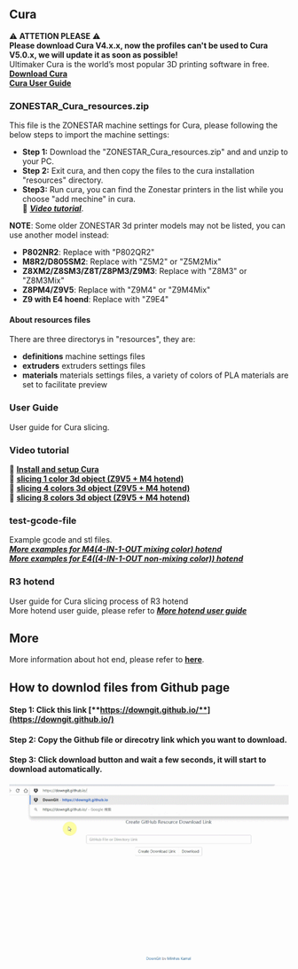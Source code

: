 ## Cura
:warning: **ATTETION PLEASE** :warning:  
**Please download Cura V4.x.x, now the profiles can't be used to Cura V5.0.x, we will update it as soon as possible!**  
Ultimaker Cura is the world’s most popular 3D printing software in free.   
[**Download Cura**](https://github.com/Ultimaker/Cura/releases/tag/4.13.1)      
[**Cura User Guide**](https://support.ultimaker.com/hc/en-us/categories/360002327600-Software)   

### ZONESTAR\_Cura_resources.zip  
This file is the ZONESTAR machine settings for Cura, please following the below steps to import the machine settings:  
- **Step 1:** Download the "ZONESTAR_Cura_resources.zip" and and unzip to your PC.   
- **Step 2:** Exit cura, and then copy the files to the cura installation "resources" directory.  
- **Step3:** Run cura, you can find the Zonestar printers in the list while you choose "add mechine" in cura.     
:movie_camera: [***Video tutorial***](https://youtu.be/h2GynyUo7wQ).   

>        
**NOTE**: Some older ZONESTAR 3d printer models may not be listed, you can use another model instead:   
- **P802NR2**:  Replace with "P802QR2"  
- **M8R2/D805SM2**: Replace with "Z5M2" or "Z5M2Mix"     
- **Z8XM2/Z8SM3/Z8T/Z8PM3/Z9M3**: Replace with "Z8M3" or "Z8M3Mix"     
- **Z8PM4/Z9V5**: Replace with "Z9M4" or "Z9M4Mix"      
- **Z9 with E4 hoend**: Replace with "Z9E4"       

#### About resources files 
There are three directorys in "resources", they are:
- **definitions** machine settings files  
- **extruders**   extruders settings files  
- **materials**   materials settings files, a variety of colors of PLA materials are set to facilitate preview  

### User Guide
User guide for Cura slicing.  
  
### Video tutorial
:movie_camera: [**Install and setup Cura**](https://youtu.be/h2GynyUo7wQ)    
:movie_camera: [**slicing 1 color 3d object (Z9V5 + M4 hotend)**](https://youtu.be/UDgjGRFrELc)  
:movie_camera: [**slicing 4 colors 3d object (Z9V5 + M4 hotend)**](https://youtu.be/hP6Socp-Cz0)    
:movie_camera: [**slicing 8 colors 3d object (Z9V5 + M4 hotend)**](https://youtu.be/qQ6UnTysqK0)  

### test-gcode-file
Example gcode and stl files.  
[***More examples for M4(4-IN-1-OUT mixing color) hotend***](https://github.com/ZONESTAR3D/Upgrade-kit-guide/tree/main/HOTEND/M4%20%204-IN-1-OUT%20Mixing%20Color%20Hotend)  
[***More examples for E4((4-IN-1-OUT non-mixing color)) hotend***](https://github.com/ZONESTAR3D/Upgrade-kit-guide/tree/main/HOTEND/E4%204-IN-1-OUT%20Non-Mixing%20Color%20Hotend)  

### R3 hotend
User guide for Cura slicing process of R3 hotend   
More hotend user guide, please refer to [***More hotend user guide***](https://github.com/ZONESTAR3D/Upgrade-kit-guide/tree/main/HOTEND)  

## More 
More information about hot end, please refer to [**here**](https://github.com/ZONESTAR3D/Upgrade-kit-guide/tree/main/HOTEND).

## How to downlod files from Github page
#### Step 1: Click this link [**https://downgit.github.io/**](https://downgit.github.io/) 
#### Step 2: Copy the Github file or direcotry link which you want to download.
#### Step 3: Click download button and wait a few seconds, it will start to download automatically. 
![](https://github.com/ZONESTAR3D/Document-and-User-Guide/blob/master/download.gif)   